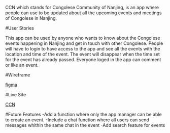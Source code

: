 CCN which stands for Congolese Community of Nanjing, is an app where people can use to be updated about all the upcoming events and meetings of Congolese in Nanjing.

#User Stories

This app can be used by anyone who wants to know about the Congolese events happening in Nanjing and get in touch with other Congolese. People will have to login to have access to the app and see all the events with the location and time of the event. The event will disappear when the time set for the event has already passed. Everyone loged in the app can comment or like an event.

#Wireframe

[figma](https://www.figma.com/file/heSg0C8Ab7PhQk3AMxnoQ1/Untitled?type=design&node-id=0-1&mode=design&t=ICWl1SCP7SeuRWPj-0)

#Live Site

[CCN](https://congolese.netlify.app)

#Future Features
-Add a function where only the app manager can be able to create an event.
-Include a chat function where all users can send messages whithin the same chat in the event
-Add search feature for events

